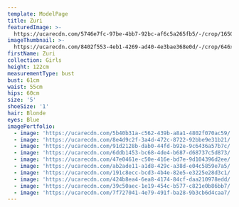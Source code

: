```yaml
---
template: ModelPage
title: Zuri
featuredImage: >-
  https://ucarecdn.com/5746e7fc-97be-4bb7-92bc-af6c5a265fb5/-/crop/1650x1007/0,22/-/preview/
imageThumbnail: >-
  https://ucarecdn.com/8402f553-4eb1-4269-ad40-4e3bae368e0d/-/crop/646x884/25,0/-/preview/
firstName: Zuri
collection: Girls
height: 122cm
measurementType: bust
bust: 61cm
waist: 55cm
hips: 60cm
size: '5'
shoeSize: '1'
hair: Blonde
eyes: Blue
imagePortfolio:
  - image: 'https://ucarecdn.com/5b40b31a-c562-439b-a8a1-4802f070ac59/'
  - image: 'https://ucarecdn.com/8e4d9c2f-3a4d-472c-8722-92bbe9e31b21/'
  - image: 'https://ucarecdn.com/91d2128b-dab0-44fd-b92e-9c6436a57b7c/'
  - image: 'https://ucarecdn.com/6ddb1453-bc68-4de4-b687-d68737c5d873/'
  - image: 'https://ucarecdn.com/47e0461e-c50e-416e-bd7e-9d104396d2ee/'
  - image: 'https://ucarecdn.com/ab2ade11-a1d8-429c-a38d-e04c5859e7a5/'
  - image: 'https://ucarecdn.com/191c8ecc-bcd3-4b4e-82e5-e3225e28d3c1/'
  - image: 'https://ucarecdn.com/424b8ea4-6ea8-4174-84cf-daa210978edd/'
  - image: 'https://ucarecdn.com/39c50aec-1e19-454c-b577-c821e0b86bb7/'
  - image: 'https://ucarecdn.com/7f727041-4e79-491f-ba28-9b3cb6d4caa7/'
---
```


